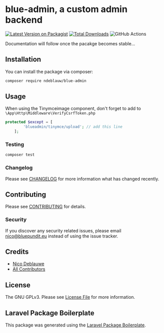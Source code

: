 # blue-admin, a custom admin backend

[![Latest Version on Packagist](https://img.shields.io/packagist/v/ndeblauw/blue-admin.svg?style=flat-square)](https://packagist.org/packages/ndeblauw/blue-admin)
[![Total Downloads](https://img.shields.io/packagist/dt/ndeblauw/blue-admin.svg?style=flat-square)](https://packagist.org/packages/ndeblauw/blue-admin)
![GitHub Actions](https://github.com/ndeblauw/blue-admin/actions/workflows/main.yml/badge.svg)

Documentation will follow once the pacakge becomes stable...

## Installation

You can install the package via composer:

```bash
composer require ndeblauw/blue-admin
```

## Usage

When using the Tinymceimage component, don't forget to add to `\App\Http\Middleware\VerifyCsrfToken.php`

```php
protected $except = [
        'blueadmin/tinymce/upload'; // add this line
    ];
```

### Testing

```bash
composer test
```

### Changelog

Please see [CHANGELOG](CHANGELOG.md) for more information what has changed recently.

## Contributing

Please see [CONTRIBUTING](CONTRIBUTING.md) for details.

### Security

If you discover any security related issues, please email nico@bluepundit.eu instead of using the issue tracker.

## Credits

-   [Nico Deblauwe](https://github.com/ndeblauw)
-   [All Contributors](../../contributors)

## License

The GNU GPLv3. Please see [License File](LICENSE.md) for more information.

## Laravel Package Boilerplate

This package was generated using the [Laravel Package Boilerplate](https://laravelpackageboilerplate.com).
